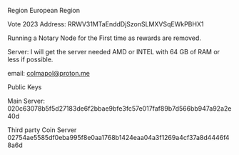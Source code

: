Region European Region

Vote 2023 Address: RRWV31MTaEnddDjSzonSLMXVSqEWkPBHX1

Running a Notary Node for the First time as rewards are removed.

Server: I will get the server needed AMD or INTEL with 64 GB of RAM or less if possible.

email: colmapol@proton.me

Public Keys

Main Server:
020c63078b5f5d27183de6f2bbae9bfe3fc57e017faf89b7d566bb947a92a2e40d

Third party Coin Server
02754ae5585df0eba995f8e0aa1768b1424eaa04a3f1269a4cf37a8d4446f48a6d
